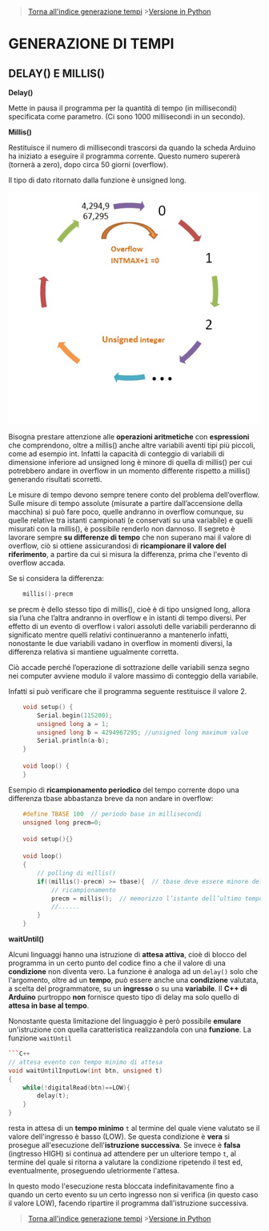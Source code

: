 >[Torna all'indice generazione tempi](indexgenerazionetempi.md)     >[Versione in Python](timefuncpy.md)

# **GENERAZIONE DI TEMPI**

## **DELAY() E MILLIS()**

**Delay()**

Mette in pausa il programma per la quantità di tempo (in millisecondi) specificata come parametro. (Ci sono 1000 millisecondi in un secondo).

**Millis()**

Restituisce il numero di millisecondi trascorsi da quando la scheda Arduino ha iniziato a eseguire il programma corrente. Questo numero supererà (tornerà a zero), dopo circa 50 giorni (overflow).

Il tipo di dato ritornato dalla funzione è unsigned long.

![Unigned overfow](unsignedOverflow.png)

Bisogna prestare attenzione alle **operazioni aritmetiche** con **espressioni** che comprendono, oltre a millis() anche altre variabili aventi tipi più piccoli, come ad esempio int. Infatti la capacità di conteggio di variabili di dimensione inferiore ad unsigned long è minore di quella di millis() per cui potrebbero andare in overflow in un momento differente rispetto a millis() generando risultati scorretti.

Le misure di tempo devono sempre tenere conto del problema dell’overflow.  Sulle misure di tempo assolute (misurate a partire dall’accensione della macchina) si può fare poco, quelle andranno in overflow comunque, su quelle relative tra istanti campionati (e conservati su una variabile) e quelli misurati con la millis(), è possibile renderlo non dannoso. Il segreto è lavorare sempre **su differenze di tempo** che non superano mai il valore di overflow, ciò si ottiene assicurandosi di **ricampionare il valore del riferimento**, a partire da cui si misura la differenza, prima che l'evento di overflow accada. 

Se si considera la differenza:
```C++
	millis()-precm
```
se precm è dello stesso tipo di millis(), cioè è di tipo unsigned long, allora sia l’una che l’altra andranno in overflow e in istanti di tempo diversi. Per effetto di un evento di overflow i valori assoluti delle variabili perderanno di significato mentre quelli relativi continueranno a mantenerlo infatti, nonostante le due variabili vadano in overflow in momenti diversi, la differenza relativa si mantiene ugualmente corretta. 

Ciò accade perché l’operazione di sottrazione delle variabili senza segno nei computer avviene modulo il valore massimo di conteggio della variabile.

Infatti si può verificare che il programma seguente restituisce il valore 2.
```C++
	void setup() {
		Serial.begin(115200);
		unsigned long a = 1;
		unsigned long b = 4294967295; //unsigned long maximum value
		Serial.println(a-b);
	}

	void loop() {
	}
```
Esempio di **ricampionamento periodico** del tempo corrente dopo una differenza tbase abbastanza breve da non andare in overflow:
```C++
	#define TBASE 100  // periodo base in millisecondi
	unsigned long precm=0;
	
	void setup(){}

	void loop()
	{
		// polling di millis()
		if((millis()-precm) >= tbase){  // tbase deve essere minore del valore di overflow
			// ricampionamento
			precm = millis();  // memorizzo l’istante dell’ultimo tempo “buono per eseguire”
			//......
		}
	}
```

**waitUntil()**

Alcuni linguaggi hanno una istruzione di **attesa attiva**, cioè di blocco del programma in un certo punto del codice fino a che il valore di una **condizione** non diventa vero. La funzione è analoga ad un ```delay()``` solo che l'argomento, oltre ad un **tempo**, può essere anche una **condizione** valutata, a scelta del programmatore, su un **ingresso** o su una **variabile**. Il **C++ di Arduino** purtroppo **non** fornisce questo tipo di delay ma solo quello di **attesa in base al tempo**.

Nonostante questa limitazione del linguaggio è però possibile **emulare** un'istruzione con quella caratteristica realizzandola con una **funzione**. La funzione ```waitUntil```

```C++
```C++
// attesa evento con tempo minimo di attesa
void waitUntilInputLow(int btn, unsigned t)
{
    while(!digitalRead(btn)==LOW){
	    delay(t);
    }
}
```

resta in attesa di un **tempo minimo** ```t``` al termine del quale viene valutato se il valore dell'ingresso è basso (LOW). Se questa condizione è **vera** si prosegue all'esecuzione dell'**istruzione successiva**.  Se invece è **falsa** (ingtresso HIGH) si continua ad attendere per un ulteriore tempo ```t```, al termine del quale si ritorna a valutare la condizione ripetendo il test ed, eventualmente, proseguendo uletriormente l'attesa.

In questo modo l'esecuzione resta bloccata indefinitavamente fino a quando un certo evento su un certo ingresso non si verifica (in questo caso il valore LOW), facendo ripartire il programma dall'istruzione successiva.

>[Torna all'indice generazione tempi](indexgenerazionetempi.md)     >[Versione in Python](timefuncpy.md)
